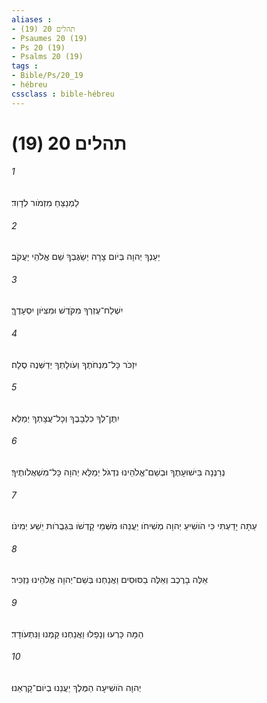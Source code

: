 ```yaml
---
aliases : 
- תהלים 20 (19)
- Psaumes 20 (19)
- Ps 20 (19)
- Psalms 20 (19)
tags : 
- Bible/Ps/20_19
- hébreu
cssclass : bible-hébreu
---
```


# תהלים 20 (19)

###### 1
לַמְנַצֵּחַ מִזְמֹור לְדָוִד׃
###### 2
יַעַנְךָ יְהוָה בְּיֹום צָרָה יְשַׂגֶּבְךָ שֵׁם אֱלֹהֵי יַעֲקֹב׃
###### 3
יִשְׁלַח־עֶזְרְךָ מִקֹּדֶשׁ וּמִצִּיֹּון יִסְעָדֶךָּ׃
###### 4
יִזְכֹּר כָּל־מִנְחֹתֶךָ וְעֹולָתְךָ יְדַשְּׁנֶה סֶלָה׃
###### 5
יִתֶּן־לְךָ כִלְבָבֶךָ וְכָל־עֲצָתְךָ יְמַלֵּא׃
###### 6
נְרַנְּנָה בִּישׁוּעָתֶךָ וּבְשֵׁם־אֱלֹהֵינוּ נִדְגֹּל יְמַלֵּא יְהוָה כָּל־מִשְׁאֲלֹותֶיךָ׃
###### 7
עַתָּה יָדַעְתִּי כִּי הֹושִׁיעַ יְהוָה מְשִׁיחֹו יַעֲנֵהוּ מִשְּׁמֵי קָדְשֹׁו בִּגְבֻרֹות יֵשַׁע יְמִינֹו׃
###### 8
אֵלֶּה בָרֶכֶב וְאֵלֶּה בַסּוּסִים וַאֲנַחְנוּ בְּשֵׁם־יְהוָה אֱלֹהֵינוּ נַזְכִּיר׃
###### 9
הֵמָּה כָּרְעוּ וְנָפָלוּ וַאֲנַחְנוּ קַּמְנוּ וַנִּתְעֹודָד׃
###### 10
יְהוָה הֹושִׁיעָה הַמֶּלֶךְ יַעֲנֵנוּ בְיֹום־קָרְאֵנוּ׃
